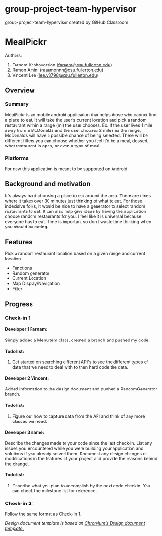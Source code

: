 # group-project-team-hypervisor
group-project-team-hypervisor created by GitHub Classroom

# MealPickr

Authors:
1. Farnam Keshavarzian (farnam@csu.fullerton.edu)
2. Ramon Amini (raaamonnn@csu.fullerton.edu)
3. Vincent Lee (lee.v3798@csu.fullerton.edu)

## Overview
### Summary
MealPickr is an mobile android application that helps those who cannot find a place to eat. 
It will take the user’s current location and pick a random restaurant within a range (mi) the user chooses. 
Ex. If the user lives 1 mile away from a McDonalds and the user chooses 2 miles as the range, 
McDonalds will have a possible chance of being selected. There will be different filters you can 
choose whether you feel it’d be a meal, dessert, what restaurant is open, or even a type of meal.

### Platforms
For now this application is meant to be supported on Android

## Background and motivation
It's always hard choosing a place to eat around the area. 
There are times where it takes over 30 minutes just thinking of what to eat. 
For those indecisive folks, it would be nice to have a generator to select random restaurants to eat. 
It can also help give ideas by having the application choose random restaurants for you. 
I feel like it is universal because everyone has to eat. Time is important so don’t waste time 
thinking when you should be eating.


## Features
Pick a random restaurant location based on a given range and current location. 
- Functions 
- Random generator
- Current Location
- Map Display/Navigation
- Filter

## Progress
### Check-in 1
#### Developer 1 Farnam:
Simply added a MenuItem class, created a branch and pushed my code. 

#### Todo list:
1. Get started on searching different API's to see the different types of data that we need to deal with
to then hard code the data. 

#### Developer 2 Vincent:
Added information to the design document and pushed a RandomGenerator branch.

#### Todo list:
1. Figure out how to capture data from the API and think of any more classes we need.

#### Developer 3 name:
Describe the changes made to your code since the last check-in. List any issues you encountered while you were building your application and solutions if you already solved them. Document any design changes or modifications in the features of your project and provide the reasons behind the change. 

#### Todo list:
1. Describe what you plan to accomplish by the next code checkin. You can check the milestone list for reference.

### Check-in 2:
Follow the same format as Check-in 1.

*Design document template is based on [Chromium’s Design document template.](https://docs.google.com/document/d/14YBYKgk-uSfjfwpKFlp_omgUq5hwMVazy_M965s_1KA/edit)*

